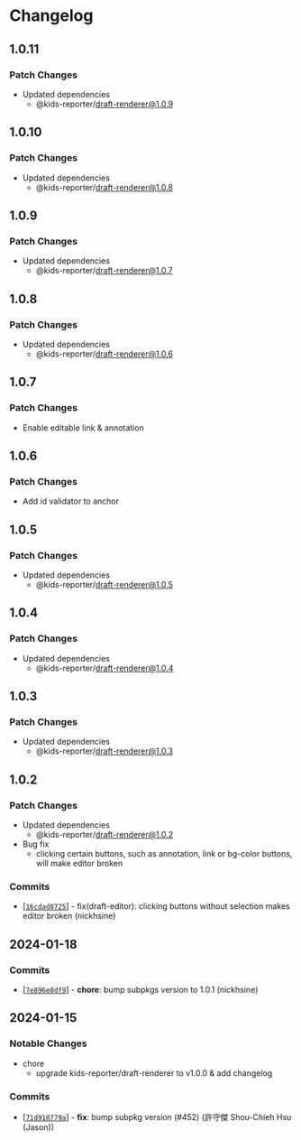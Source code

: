 # Changelog

## 1.0.11

### Patch Changes

- Updated dependencies
  - @kids-reporter/draft-renderer@1.0.9

## 1.0.10

### Patch Changes

- Updated dependencies
  - @kids-reporter/draft-renderer@1.0.8

## 1.0.9

### Patch Changes

- Updated dependencies
  - @kids-reporter/draft-renderer@1.0.7

## 1.0.8

### Patch Changes

- Updated dependencies
  - @kids-reporter/draft-renderer@1.0.6

## 1.0.7

### Patch Changes

- Enable editable link & annotation

## 1.0.6

### Patch Changes

- Add id validator to anchor

## 1.0.5

### Patch Changes

- Updated dependencies
  - @kids-reporter/draft-renderer@1.0.5

## 1.0.4

### Patch Changes

- Updated dependencies
  - @kids-reporter/draft-renderer@1.0.4

## 1.0.3

### Patch Changes

- Updated dependencies
  - @kids-reporter/draft-renderer@1.0.3

## 1.0.2

### Patch Changes

- Updated dependencies
  - @kids-reporter/draft-renderer@1.0.2
- Bug fix
  - clicking certain buttons, such as annotation, link or bg-color buttons, will make editor broken

### Commits

- \[[`16cdad8725`](https://github.com/kids-reporter/kids-reporter-monorepo/commit/16cdad8725)] - fix(draft-editor): clicking buttons without selection makes editor broken (nickhsine)

## 2024-01-18

### Commits

- \[[`7e896e8df9`](https://github.com/kids-reporter/kids-reporter-monorepo/commit/7e896e8df9)] - **chore**: bump subpkgs version to 1.0.1 (nickhsine)

## 2024-01-15

### Notable Changes

- chore
  - upgrade kids-reporter/draft-renderer to v1.0.0 & add changelog

### Commits

- \[[`71d910779a`](https://github.com/kids-reporter/cms-core/commit/71d910779a)] - **fix**: bump subpkg version (#452) (許守傑 Shou-Chieh Hsu (Jason))
